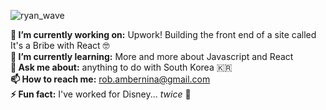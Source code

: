 ![ryan_wave](https://static.wixstatic.com/media/4d6aba_f7169601c8bd436bb7676bdd3e7963b6~mv2.gif)

__🔭 I’m currently working on:__ Upwork! Building the front end of a site called It's a Bribe with React 🤓
<br/>
__🌱 I’m currently learning:__ More and more about Javascript and React
<br/>
__💬 Ask me about:__ anything to do with South Korea 🇰🇷 
<br/>
__📫 How to reach me:__ rob.ambernina@gmail.com
<br/>
__⚡ Fun fact:__ I've worked for Disney... _twice_ 🤯


<!--
**ambernina/ambernina** is a ✨ _special_ ✨ repository because its `README.md` (this file) appears on your GitHub profile.
### Oh Hi! 👋 
![Hello!](https://media2.giphy.com/media/LW5vBvAb48Oe9OoEKT/source.gif)
<br/>![ryan_working](https://media.tenor.com/images/92691839a5f53012f540b898d5ab0c74/tenor.gif)<br/>
<br/>![ryan_glasses](https://media0.giphy.com/media/jO16wYJIkdRAmgw7oS/giphy.gif)<br/>
<br/>![ryan_cheer](https://image.kpopmap.com/2017/01/006.gif)<br/>
<br/>![ryan_friends](https://pa1.narvii.com/6865/543397c866d271884d7274fb5158acac225c3674r1-240-240_00.gif)<br/>
<br/>![ryan_shock](https://pa1.narvii.com/6467/0b8e8c69f1e15b7b9880baf51a0ca6ca487a535f_hq.gif)<br/>
<br/>
__😄 Pronouns:__ She/Her

Here are some ideas to get you started:

- 
-  ...
- 👯 I’m looking to collaborate on ...
- 🤔 I’m looking for help with ...
-  ...
-  ...
-  ...
-  ...
-->

